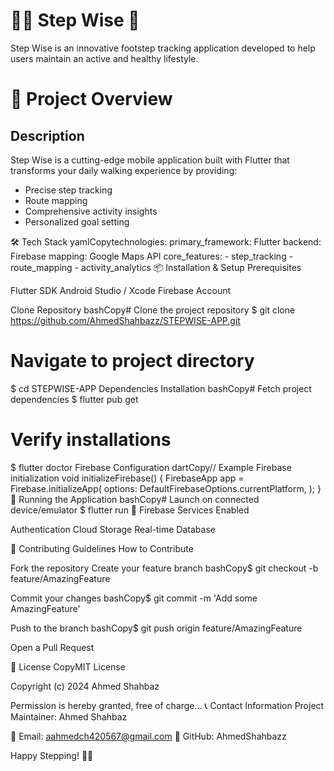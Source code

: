 # 🚶‍♂️ Step Wise 📱
Step Wise is an innovative footstep tracking application developed to help users maintain an active and healthy lifestyle.

# 🌟 Project Overview

## Description
Step Wise is a cutting-edge mobile application built with Flutter that transforms your daily walking experience by providing:

- Precise step tracking
- Route mapping
- Comprehensive activity insights
- Personalized goal setting

🛠 Tech Stack
yamlCopytechnologies:
  primary_framework: Flutter
  backend: Firebase
  mapping: Google Maps API
  core_features:
    - step_tracking
    - route_mapping
    - activity_analytics
📦 Installation & Setup
Prerequisites

Flutter SDK
Android Studio / Xcode
Firebase Account

Clone Repository
bashCopy# Clone the project repository
$ git clone https://github.com/AhmedShahbazz/STEPWISE-APP.git

# Navigate to project directory
$ cd STEPWISE-APP
Dependencies Installation
bashCopy# Fetch project dependencies
$ flutter pub get

# Verify installations
$ flutter doctor
Firebase Configuration
dartCopy// Example Firebase initialization
void initializeFirebase() {
  FirebaseApp app = Firebase.initializeApp(
    options: DefaultFirebaseOptions.currentPlatform,
  );
}
🚀 Running the Application
bashCopy# Launch on connected device/emulator
$ flutter run
🔐 Firebase Services Enabled

Authentication
Cloud Storage
Real-time Database

🤝 Contributing Guidelines
How to Contribute

Fork the repository
Create your feature branch
bashCopy$ git checkout -b feature/AmazingFeature

Commit your changes
bashCopy$ git commit -m 'Add some AmazingFeature'

Push to the branch
bashCopy$ git push origin feature/AmazingFeature

Open a Pull Request

📄 License
CopyMIT License

Copyright (c) 2024 Ahmed Shahbaz

Permission is hereby granted, free of charge...
📞 Contact Information
Project Maintainer: Ahmed Shahbaz

📧 Email: aahmedch420567@gmail.com
🔗 GitHub: AhmedShahbazz


Happy Stepping! 👟✨
